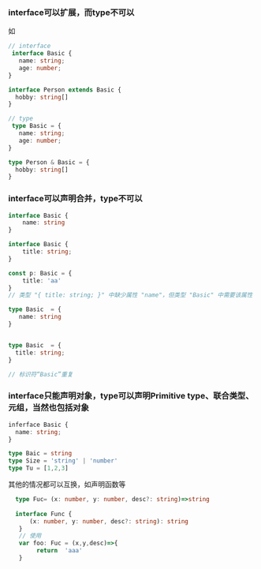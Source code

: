 ### interface可以扩展，而type不可以

如

``` ts
// interface
 interface Basic {
   name: string;
   age: number;
}

interface Person extends Basic {
  hobby: string[]
}

// type
 type Basic = {
   name: string;
   age: number;
}

type Person & Basic = {
  hobby: string[]
}

```

### interface可以声明合并，type不可以

``` ts
interface Basic {
    name: string
}

interface Basic {
    title: string;
}

const p: Basic = {
    title: 'aa'
}
// 类型 "{ title: string; }" 中缺少属性 "name"，但类型 "Basic" 中需要该属性

type Basic  = {
   name: string
}


type Basic  = {
  title: string;
}

// 标识符“Basic”重复
```


### interface只能声明对象，type可以声明Primitive type、联合类型、元组，当然也包括对象

``` ts
inferface Basic {
  name: string;
}

type Baic = string
type Size = 'string' | 'number' 
type Tu = [1,2,3]
```

其他的情况都可以互换，如声明函数等

``` ts
  type Fuc= (x: number, y: number, desc?: string)=>string
 
  interface Func {
      (x: number, y: number, desc?: string): string
   }
   // 使用
   var foo: Fuc = (x,y,desc)=>{
        return  'aaa'
   }

```